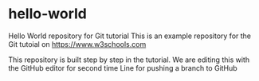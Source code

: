 # hello-world
Hello World repository for Git tutorial
This is an example repository for the Git tutoial on https://www.w3schools.com

This repository is built step by step in the tutorial.
We are editing this with the GitHub editor for second time
Line for pushing a branch to GitHub
